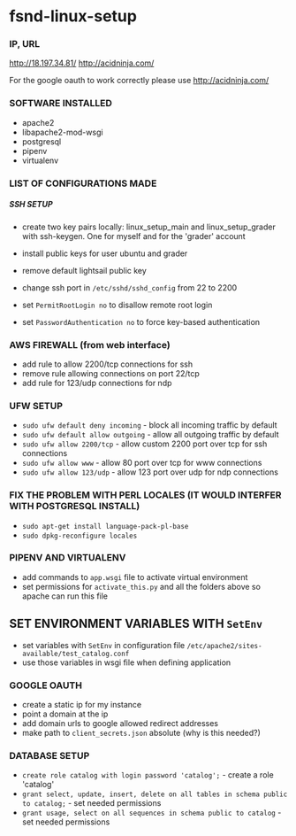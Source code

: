 # fsnd-linux-setup

### IP, URL

http://18.197.34.81/
http://acidninja.com/

For the google oauth to work correctly please use http://acidninja.com/

### SOFTWARE INSTALLED

- apache2
- libapache2-mod-wsgi
- postgresql
- pipenv
- virtualenv

### LIST OF CONFIGURATIONS MADE

##### SSH SETUP

- create two key pairs locally: linux_setup_main and linux_setup_grader with ssh-keygen. One for myself and for the 'grader' account
- install public keys for user ubuntu and grader
- remove default lightsail public key
 
- change ssh port in `/etc/sshd/sshd_config` from 22 to 2200
- set `PermitRootLogin no` to disallow remote root login
- set `PasswordAuthentication no` to force key-based authentication

### AWS FIREWALL (from web interface)

 - add rule to allow 2200/tcp connections for ssh
 - remove rule allowing connections on port 22/tcp
 - add rule for 123/udp connections for ndp
 
 
### UFW SETUP
- `sudo ufw default deny incoming` - block all incoming traffic by default
- `sudo ufw default allow outgoing` -  allow all outgoing traffic by default
- `sudo ufw allow 2200/tcp` - allow custom 2200 port over tcp for ssh connections
- `sudo ufw allow www` - allow 80 port over tcp for www connections
- `sudo ufw allow 123/udp` - allow 123 port over udp for ndp connections

### FIX THE PROBLEM WITH PERL LOCALES (IT WOULD INTERFER WITH POSTGRESQL INSTALL)

- `sudo apt-get install language-pack-pl-base`
- `sudo dpkg-reconfigure locales`

### PIPENV AND VIRTUALENV

- add commands to `app.wsgi` file to activate virtual environment
- set permissions for `activate_this.py` and all the folders above so apache can run this file

## SET ENVIRONMENT VARIABLES WITH `SetEnv`

- set variables with `SetEnv` in configuration file `/etc/apache2/sites-available/test_catalog.conf`
- use those variables in wsgi file when defining application

### GOOGLE OAUTH

- create a static ip for my instance
- point a domain at the ip
- add domain urls to google allowed redirect addresses
- make path to `client_secrets.json` absolute (why is this needed?)

### DATABASE SETUP

 - `create role catalog with login password 'catalog';` - create a role 'catalog'
 - `grant select, update, insert, delete on all tables in schema public to catalog;` - set needed permissions
 - `grant usage, select on all sequences in schema public to catalog` - set needed permissions
